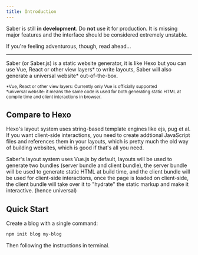 ```yaml
---
title: Introduction
---
```


Saber is still **in development**. Do **not** use it for production. It is missing major features and the interface should be considered extremely unstable.

If you're feeling adventurous, though, read ahead...

---

Saber (or Saber.js) is a static website generator, it is like Hexo but you can use Vue, React or other view layers* to write layouts, Saber will also generate a universal website* out-of-the-box.

<sup>*Vue, React or other view layers: Currently only Vue is officially supported</sup><br>
<sup>*universal website: it means the same code is used for both generating static HTML at compile time and client interactions in browser.</sup>

## Compare to Hexo

Hexo's layout system uses string-based template engines like ejs, pug et al. If you want client-side interactions, you need to create addtional JavaScript files and references them in your layouts, which is pretty much the old way of building websites, which is good if that's all you need.

Saber's layout system uses Vue.js by default, layouts will be used to generate two bundles (server bundle and client bundle), the server bundle will be used to generate static HTML at build time, and the client bundle will be used for client-side interactions, once the page is loaded on client-side, the client bundle will take over it to "hydrate" the static markup and make it interactive. (hence universal)

## Quick Start

Create a blog with a single command:

```bash
npm init blog my-blog
```

Then following the instructions in terminal.
